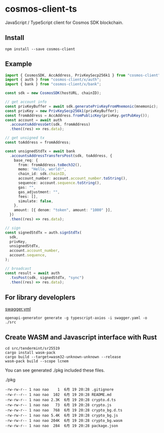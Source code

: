 # cosmos-client-ts

JavaScript / TypeScript client for Cosmos SDK blockchain.

## Install

```shell
npm install --save cosmos-client
```

## Example

```typescript
import { CosmosSDK, AccAddress, PrivKeySecp256k1 } from "cosmos-client";
import { auth } from "cosmos-client/x/auth";
import { bank } from "cosmos-client/x/bank";

const sdk = new CosmosSDK(hostURL, chainID);

// get account info
const privKeyBuffer = await sdk.generatePrivKeyFromMnemonic(mnemonic);
const privKey = new PrivKeySecp256k1(privKeyBuffer);
const fromAddress = AccAddress.fromPublicKey(privKey.getPubKey());
const account = await auth
  .accountsAddressGet(sdk, fromAddress)
  .then((res) => res.data);

// get unsigned tx
const toAddress = fromAddress;

const unsignedStdTx = await bank
  .accountsAddressTransfersPost(sdk, toAddress, {
    base_req: {
      from: fromAddress.toBech32(),
      memo: "Hello, world!",
      chain_id: sdk.chainID,
      account_number: account.account_number.toString(),
      sequence: account.sequence.toString(),
      gas: "",
      gas_adjustment: "",
      fees: [],
      simulate: false,
    },
    amount: [{ denom: "token", amount: "1000" }],
  })
  .then((res) => res.data);

// sign
const signedStdTx = auth.signStdTx(
  sdk,
  privKey,
  unsignedStdTx,
  account.account_number,
  account.sequence,
);

// broadcast
const result = await auth
  .txsPost(sdk, signedStdTx, "sync")
  .then((res) => res.data);
```

## For library developlers

[swagger.yml](https://github.com/cosmos/cosmos-sdk/blob/master/client/lcd/swagger-ui/swagger.yaml)

```shell
openapi-generator generate -g typescript-axios -i swagger.yaml -o ./src
```

## Create WASM and Javascript interface with Rust

```shell
cd src/tendermint/sr25519
cargo install wasm-pack
cargo build --target=wasm32-unknown-unknown --release
wasm-pack build --scope lcnem
```

You can see generated ./pkg included these files.

./pkg

```
-rw-rw-r-- 1 nao nao    1  6月 19 20:28 .gitignore
-rw-r--r-- 1 nao nao  102  6月 19 20:28 README.md
-rw-rw-r-- 1 nao nao 2.3K  6月 19 20:28 crypto.d.ts
-rw-rw-r-- 1 nao nao   73  6月 19 20:28 crypto.js
-rw-rw-r-- 1 nao nao  768  6月 19 20:28 crypto_bg.d.ts
-rw-rw-r-- 1 nao nao 5.4K  6月 19 20:28 crypto_bg.js
-rw-rw-r-- 1 nao nao 204K  6月 19 20:28 crypto_bg.wasm
-rw-rw-r-- 1 nao nao  284  6月 19 20:28 package.json
```
